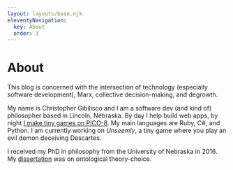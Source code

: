 ```yaml
---
layout: layouts/base.njk
eleventyNavigation:
  key: About
  order: 3
---
```

# About

This blog is concerned with the intersection of technology (especially software development), Marx, collective decision-making, and degrowth.

My name is Christopher Gibilisco and I am a software dev (and kind of) philosopher based in Lincoln, Nebraska. By day I help build web apps, by night [I make tiny games on PICO-8](https://www.lexaloffle.com/bbs/?uid=54244). My main languages are Ruby, C#, and Python. I am currently working on *Unseemly*, a tiny game where you play an evil demon deceiving Descartes.

I received my PhD in philosophy from the University of Nebraska in 2016. My [dissertation](https://philarchive.org/rec/GIBTOP?all_versions=1) was on ontological theory-choice.